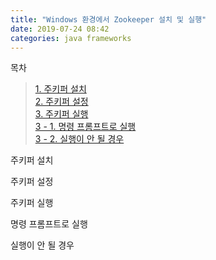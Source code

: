 ```yaml
---
title: "Windows 환경에서 Zookeeper 설치 및 실행"
date: 2019-07-24 08:42
categories: java frameworks
---
```


목차  
>[1. 주키퍼 설치](#주키퍼-설치)  
>[2. 주키퍼 설정](#주키퍼-설정)  
>[3. 주키퍼 실행](#주키퍼-실행)  
>    [3 - 1. 명령 프롬프트로 실행](#명령-프롬프트로-실행)  
>    [3 - 2. 실행이 안 될 경우](#실행이-안-될-경우)  

주키퍼 설치

주키퍼 설정

주키퍼 실행

명령 프롬프트로 실행

실행이 안 될 경우

